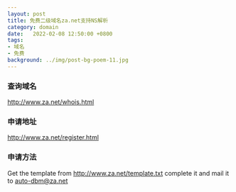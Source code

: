 ```yaml
---
layout: post
title: 免费二级域名za.net支持NS解析
category: domain
date:   2022-02-08 12:50:00 +0800
tags:
- 域名
- 免费
background: ../img/post-bg-poem-11.jpg
---
```


### 查询域名<br>
http://www.za.net/whois.html

### 申请地址<br>
http://www.za.net/register.html

### 申请方法<br>
Get the template from  http://www.za.net/template.txt
complete it and mail it to auto-dbm@za.net